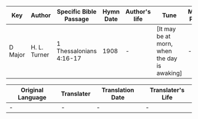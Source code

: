 Key | Author   | Specific Bible Passage     |Hymn Date |Author's life |Tune |Metrical Pattern   |Composer/Source
-- | --------- | ---------------------------|----------|--------------|-----|-------------------|-------------  
D Major |H. L. Turner |1 Thessalonians 4:16-17 |1908 |- |[It may be at morn, when the day is awaking] |- |James McGranahan

Original Language | Translater | Translation Date   | Translater's Life  
----------------- | --------- | --------------------|-------------     
\- |- |- |-
